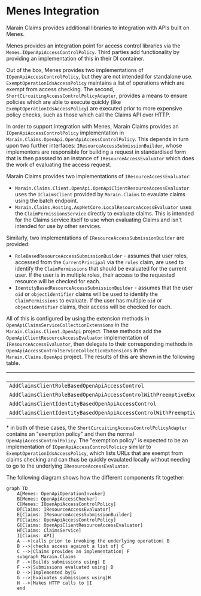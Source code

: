 # Menes Integration

Marain Claims provides additional libraries to integration with APIs built on Menes.

Menes provides an integration point for access control libraries via the `Menes.IOpenApiAccessControlPolicy`. Third parties add functionality by providing an implementation of this in their DI container.

Out of the box, Menes provides two implementations of `IOpenApiAccessControlPolicy`, but they are not intended for standalone use. `ExemptOperationIdsAccessPolicy` maintains a list of operations which are exempt from access checking. The second, `ShortCircuitingAccessControlPolicyAdapter`, provides a means to ensure policies which are able to execute quickly (like `ExemptOperationIdsAccessPolicy`) are executed prior to more expensive policy checks, such as those which call the Claims API over HTTP.

In order to support integration with Menes, Marain Claims provides an `IOpenApiAccessControlPolicy` implementation in `Marain.Claims.OpenApi.OpenApiAccessControlPolicy`. This depends in turn upon two further interfaces: `IResourceAccessSubmissionBuilder`, whose implementors are responsible for building a request in standardised form that is then passsed to an instance of `IResourceAccessEvaluator` which does the work of evaluating the access request.

Marain Claims provides two implementations of `IResourceAccessEvaluator`:
- `Marain.Claims.Client.OpenApi.OpenApiClientResourceAccessEvaluator` uses the `IClaimsClient` provided by `Marain.Claims` to evaulate claims using the batch endpoint.
- `Marain.Claims.Hosting.AspNetCore.LocalResourceAccessEvaluator` uses the `ClaimPermissionsService` directly to evaluate claims. This is intended for the Claims service itself to use when evaluating Claims and isn't intended for use by other services.

Similarly, two implementations of `IResourceAccessSubmissionBuilder` are provided:
- `RoleBasedResourceAccessSubmissionBuilder` - assumes that user roles, accessed from the `CurrentPrincipal` via the `roles` claim, are used to identify the `ClaimPermissions` that should be evaluated for the current user. If the user is in multiple roles, their access to the requested resource will be checked for each.
- `IdentityBasedResourceAccessSubmissionBuilder` - assumes that the user `oid` or `objectidentifier` claims will be used to identify the `ClaimPermissions` to evaluate. If the user has multiple `oid` or `objectidentifier` claims, their access will be checked for each.

All of this is configured by using the extension methods in `OpenApiClaimsServiceCollectionExtensions` in the `Marain.Claims.Client.OpenApi` project. These methods add the  `OpenApiClientResourceAccessEvaluator` implementation of `IResourceAccessEvaluator`, then delegate to their corresponding methods in `OpenApiAccessControlServiceCollectionExtensions` in the `Marain.Claims.OpenApi` project. The results of this are shown in the following table.

|                                                                            | `IOpenApiAccessControlPolicy`                | `IResourceAccessEvaluator`             | `IResourceAccessSubmissionBuilder`             |
|----------------------------------------------------------------------------|----------------------------------------------|----------------------------------------|------------------------------------------------|
| `AddClaimsClientRoleBasedOpenApiAccessControl`                             | `OpenApiAccessControlPolicy`                 | `OpenApiClientResourceAccessEvaluator` | `RoleBasedResourceAccessSubmissionBuilder`     |
| `AddClaimsClientRoleBasedOpenApiAccessControlWithPreemptiveExemptions`     | `ShortCircuitingAccessControlPolicyAdapter`* | `OpenApiClientResourceAccessEvaluator` | `RoleBasedResourceAccessSubmissionBuilder`     |
| `AddClaimsClientIdentityBasedOpenApiAccessControl`                         | `OpenApiAccessControlPolicy`                 | `OpenApiClientResourceAccessEvaluator` | `IdentityBasedResourceAccessSubmissionBuilder` |
| `AddClaimsClientIdentityBasedOpenApiAccessControlWithPreemptiveExemptions` | `ShortCircuitingAccessControlPolicyAdapter`* | `OpenApiClientResourceAccessEvaluator` | `IdentityBasedResourceAccessSubmissionBuilder` |

\* in both of these cases, the `ShortCircuitingAccessControlPolicyAdapter` contains an "exemption policy" and then the normal `OpenApiAccessControlPolicy`. The "exemption policy" is expected to be an implementation of `IOpenApiAccessControlPolcicy` similar to `ExemptOperationIdsAccessPolicy`, which lists URLs that are exempt from claims checking and can thus be quickly evaulated locally without needing to go to the underlying `IResourceAccessEvaluator`.

The following diagram shows how the different components fit together:

```mermaid
graph TD
    A[Menes: OpenApiOperationInvoker]
    B[Menes: OpenApiAccessChecker]
    C[Menes: IOpenApiAccessControlPolicy]
    D[Claims: IResourceAccessEvaluator]
    E[Claims: IResourceAccessSubmissionBuilder]
    F[Claims: OpenApiAccessControlPolicy]
    G[Claims: OpenApiClientResourceAccessEvaluator]
    H[Claims: ClaimsService]
    I[Claims: API]
    A -->|calls prior to invoking the underlying operation| B
    B -->|checks access against a list of| C
    C -->|Claims provides an implementation| F
    subgraph Marain.Claims
    F -->|Builds submissions using| E
    F -->|Submissions evaluated using| D
    D -->|Implemented by|G
    G -->|Evaluates submissions using|H
    H -->|Makes HTTP calls to |I
    end
```